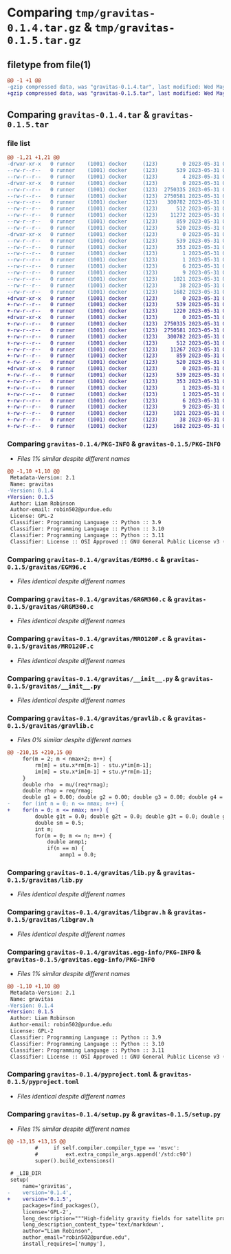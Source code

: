 # Comparing `tmp/gravitas-0.1.4.tar.gz` & `tmp/gravitas-0.1.5.tar.gz`

## filetype from file(1)

```diff
@@ -1 +1 @@
-gzip compressed data, was "gravitas-0.1.4.tar", last modified: Wed May 31 04:50:10 2023, max compression
+gzip compressed data, was "gravitas-0.1.5.tar", last modified: Wed May 31 05:21:09 2023, max compression
```

## Comparing `gravitas-0.1.4.tar` & `gravitas-0.1.5.tar`

### file list

```diff
@@ -1,21 +1,21 @@
-drwxr-xr-x   0 runner    (1001) docker     (123)        0 2023-05-31 04:50:10.700694 gravitas-0.1.4/
--rw-r--r--   0 runner    (1001) docker     (123)      539 2023-05-31 04:50:10.700694 gravitas-0.1.4/PKG-INFO
--rw-r--r--   0 runner    (1001) docker     (123)        4 2023-05-31 04:49:59.000000 gravitas-0.1.4/README.md
-drwxr-xr-x   0 runner    (1001) docker     (123)        0 2023-05-31 04:50:10.696694 gravitas-0.1.4/gravitas/
--rw-r--r--   0 runner    (1001) docker     (123)  2750335 2023-05-31 04:49:59.000000 gravitas-0.1.4/gravitas/EGM96.c
--rw-r--r--   0 runner    (1001) docker     (123)  2750581 2023-05-31 04:49:59.000000 gravitas-0.1.4/gravitas/GRGM360.c
--rw-r--r--   0 runner    (1001) docker     (123)   300782 2023-05-31 04:49:59.000000 gravitas-0.1.4/gravitas/MRO120F.c
--rw-r--r--   0 runner    (1001) docker     (123)      512 2023-05-31 04:49:59.000000 gravitas-0.1.4/gravitas/__init__.py
--rw-r--r--   0 runner    (1001) docker     (123)    11272 2023-05-31 04:49:59.000000 gravitas-0.1.4/gravitas/gravlib.c
--rw-r--r--   0 runner    (1001) docker     (123)      859 2023-05-31 04:49:59.000000 gravitas-0.1.4/gravitas/lib.py
--rw-r--r--   0 runner    (1001) docker     (123)      520 2023-05-31 04:49:59.000000 gravitas-0.1.4/gravitas/libgrav.h
-drwxr-xr-x   0 runner    (1001) docker     (123)        0 2023-05-31 04:50:10.700694 gravitas-0.1.4/gravitas.egg-info/
--rw-r--r--   0 runner    (1001) docker     (123)      539 2023-05-31 04:50:10.000000 gravitas-0.1.4/gravitas.egg-info/PKG-INFO
--rw-r--r--   0 runner    (1001) docker     (123)      353 2023-05-31 04:50:10.000000 gravitas-0.1.4/gravitas.egg-info/SOURCES.txt
--rw-r--r--   0 runner    (1001) docker     (123)        1 2023-05-31 04:50:10.000000 gravitas-0.1.4/gravitas.egg-info/dependency_links.txt
--rw-r--r--   0 runner    (1001) docker     (123)        1 2023-05-31 04:50:10.000000 gravitas-0.1.4/gravitas.egg-info/not-zip-safe
--rw-r--r--   0 runner    (1001) docker     (123)        6 2023-05-31 04:50:10.000000 gravitas-0.1.4/gravitas.egg-info/requires.txt
--rw-r--r--   0 runner    (1001) docker     (123)        9 2023-05-31 04:50:10.000000 gravitas-0.1.4/gravitas.egg-info/top_level.txt
--rw-r--r--   0 runner    (1001) docker     (123)     1021 2023-05-31 04:49:59.000000 gravitas-0.1.4/pyproject.toml
--rw-r--r--   0 runner    (1001) docker     (123)       38 2023-05-31 04:50:10.700694 gravitas-0.1.4/setup.cfg
--rw-r--r--   0 runner    (1001) docker     (123)     1682 2023-05-31 04:49:59.000000 gravitas-0.1.4/setup.py
+drwxr-xr-x   0 runner    (1001) docker     (123)        0 2023-05-31 05:21:09.759637 gravitas-0.1.5/
+-rw-r--r--   0 runner    (1001) docker     (123)      539 2023-05-31 05:21:09.759637 gravitas-0.1.5/PKG-INFO
+-rw-r--r--   0 runner    (1001) docker     (123)     1220 2023-05-31 05:20:58.000000 gravitas-0.1.5/README.md
+drwxr-xr-x   0 runner    (1001) docker     (123)        0 2023-05-31 05:21:09.755638 gravitas-0.1.5/gravitas/
+-rw-r--r--   0 runner    (1001) docker     (123)  2750335 2023-05-31 05:20:58.000000 gravitas-0.1.5/gravitas/EGM96.c
+-rw-r--r--   0 runner    (1001) docker     (123)  2750581 2023-05-31 05:20:58.000000 gravitas-0.1.5/gravitas/GRGM360.c
+-rw-r--r--   0 runner    (1001) docker     (123)   300782 2023-05-31 05:20:58.000000 gravitas-0.1.5/gravitas/MRO120F.c
+-rw-r--r--   0 runner    (1001) docker     (123)      512 2023-05-31 05:20:58.000000 gravitas-0.1.5/gravitas/__init__.py
+-rw-r--r--   0 runner    (1001) docker     (123)    11267 2023-05-31 05:20:58.000000 gravitas-0.1.5/gravitas/gravlib.c
+-rw-r--r--   0 runner    (1001) docker     (123)      859 2023-05-31 05:20:58.000000 gravitas-0.1.5/gravitas/lib.py
+-rw-r--r--   0 runner    (1001) docker     (123)      520 2023-05-31 05:20:58.000000 gravitas-0.1.5/gravitas/libgrav.h
+drwxr-xr-x   0 runner    (1001) docker     (123)        0 2023-05-31 05:21:09.759637 gravitas-0.1.5/gravitas.egg-info/
+-rw-r--r--   0 runner    (1001) docker     (123)      539 2023-05-31 05:21:09.000000 gravitas-0.1.5/gravitas.egg-info/PKG-INFO
+-rw-r--r--   0 runner    (1001) docker     (123)      353 2023-05-31 05:21:09.000000 gravitas-0.1.5/gravitas.egg-info/SOURCES.txt
+-rw-r--r--   0 runner    (1001) docker     (123)        1 2023-05-31 05:21:09.000000 gravitas-0.1.5/gravitas.egg-info/dependency_links.txt
+-rw-r--r--   0 runner    (1001) docker     (123)        1 2023-05-31 05:21:09.000000 gravitas-0.1.5/gravitas.egg-info/not-zip-safe
+-rw-r--r--   0 runner    (1001) docker     (123)        6 2023-05-31 05:21:09.000000 gravitas-0.1.5/gravitas.egg-info/requires.txt
+-rw-r--r--   0 runner    (1001) docker     (123)        9 2023-05-31 05:21:09.000000 gravitas-0.1.5/gravitas.egg-info/top_level.txt
+-rw-r--r--   0 runner    (1001) docker     (123)     1021 2023-05-31 05:20:58.000000 gravitas-0.1.5/pyproject.toml
+-rw-r--r--   0 runner    (1001) docker     (123)       38 2023-05-31 05:21:09.759637 gravitas-0.1.5/setup.cfg
+-rw-r--r--   0 runner    (1001) docker     (123)     1682 2023-05-31 05:20:58.000000 gravitas-0.1.5/setup.py
```

### Comparing `gravitas-0.1.4/PKG-INFO` & `gravitas-0.1.5/PKG-INFO`

 * *Files 1% similar despite different names*

```diff
@@ -1,10 +1,10 @@
 Metadata-Version: 2.1
 Name: gravitas
-Version: 0.1.4
+Version: 0.1.5
 Author: Liam Robinson
 Author-email: robin502@purdue.edu
 License: GPL-2
 Classifier: Programming Language :: Python :: 3.9
 Classifier: Programming Language :: Python :: 3.10
 Classifier: Programming Language :: Python :: 3.11
 Classifier: License :: OSI Approved :: GNU General Public License v3 (GPLv3)
```

### Comparing `gravitas-0.1.4/gravitas/EGM96.c` & `gravitas-0.1.5/gravitas/EGM96.c`

 * *Files identical despite different names*

### Comparing `gravitas-0.1.4/gravitas/GRGM360.c` & `gravitas-0.1.5/gravitas/GRGM360.c`

 * *Files identical despite different names*

### Comparing `gravitas-0.1.4/gravitas/MRO120F.c` & `gravitas-0.1.5/gravitas/MRO120F.c`

 * *Files identical despite different names*

### Comparing `gravitas-0.1.4/gravitas/__init__.py` & `gravitas-0.1.5/gravitas/__init__.py`

 * *Files identical despite different names*

### Comparing `gravitas-0.1.4/gravitas/gravlib.c` & `gravitas-0.1.5/gravitas/gravlib.c`

 * *Files 0% similar despite different names*

```diff
@@ -210,15 +210,15 @@
     for(m = 2; m < nmax+2; m++) {
         rm[m] = stu.x*rm[m-1] - stu.y*im[m-1]; 
         im[m] = stu.x*im[m-1] + stu.y*rm[m-1];
     }
     double rho  = mu/(req*rmag);
     double rhop = req/rmag;
     double g1 = 0.00; double g2 = 0.00; double g3 = 0.00; double g4 = 0.00;
-    for (int n = 0; n <= nmax; n++) {
+    for(n = 0; n <= nmax; n++) {
         double g1t = 0.0; double g2t = 0.0; double g3t = 0.0; double g4t = 0.0;
         double sm = 0.5;
         int m;
         for(m = 0; m <= n; m++) {
             double anmp1;
             if(n == m) {
                 anmp1 = 0.0;
```

### Comparing `gravitas-0.1.4/gravitas/lib.py` & `gravitas-0.1.5/gravitas/lib.py`

 * *Files identical despite different names*

### Comparing `gravitas-0.1.4/gravitas/libgrav.h` & `gravitas-0.1.5/gravitas/libgrav.h`

 * *Files identical despite different names*

### Comparing `gravitas-0.1.4/gravitas.egg-info/PKG-INFO` & `gravitas-0.1.5/gravitas.egg-info/PKG-INFO`

 * *Files 1% similar despite different names*

```diff
@@ -1,10 +1,10 @@
 Metadata-Version: 2.1
 Name: gravitas
-Version: 0.1.4
+Version: 0.1.5
 Author: Liam Robinson
 Author-email: robin502@purdue.edu
 License: GPL-2
 Classifier: Programming Language :: Python :: 3.9
 Classifier: Programming Language :: Python :: 3.10
 Classifier: Programming Language :: Python :: 3.11
 Classifier: License :: OSI Approved :: GNU General Public License v3 (GPLv3)
```

### Comparing `gravitas-0.1.4/pyproject.toml` & `gravitas-0.1.5/pyproject.toml`

 * *Files identical despite different names*

### Comparing `gravitas-0.1.4/setup.py` & `gravitas-0.1.5/setup.py`

 * *Files 1% similar despite different names*

```diff
@@ -13,15 +13,15 @@
         #     if self.compiler.compiler_type == 'msvc':
         #         ext.extra_compile_args.append('/std:c90')
         super().build_extensions()
 
 # _LIB_DIR
 setup(
     name='gravitas',
-    version='0.1.4',
+    version='0.1.5',
     packages=find_packages(),
     license='GPL-2',
     long_description="""High-fidelity gravity fields for satellite propagation""",
     long_description_content_type='text/markdown',
     author="Liam Robinson",
     author_email="robin502@purdue.edu",
     install_requires=['numpy'],
```

